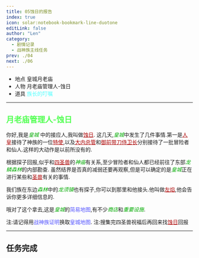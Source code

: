 ```yaml
---
title: 05蚀日的报告
index: true
icon: solar:notebook-bookmark-line-duotone
editLink: false
author: "Len"
category:
  - 剧情记录
  - 战神族主线任务
prev: ./04
next: ./06
---
```


- 地点 皇城月老庙
- 人物 月老庙管理人-蚀日
- 道具 <span style="color: #55FFFF;">族长的叮嘱</span>

------

## <span style="color:#55FF55;font-weight:bold;">月老庙管理人-蚀日</span>

你好,我是<span style="color: #00AA00;"><span style="font-style: italic;">皇城</span></span> 中的接应人,我叫做<span style="color: #AA0000;"><span style="text-decoration: underline;">蚀日</span></span>.
这几天,<span style="color: #00AA00;"><span style="font-style: italic;">皇城</span></span>中发生了几件事情.第一是<span style="color: #AA0000;"><span style="text-decoration: underline;">人皇</span></span>接待了神族的一位<span style="color: #AA0000;"><span style="text-decoration: underline;">特使</span></span>,以及<span style="color: #AA0000;"><span style="text-decoration: underline;">大内总管</span></span>和<span style="color: #AA0000;"><span style="text-decoration: underline;">御前带刀侍卫长</span></span>分别接待了一批冒险者和仙人.这样的大动作是以前所没有的.

根据探子回报,似乎和<span style="color: #AA0000;"><span style="text-decoration: underline;">四圣兽</span></span>的<span style="color: #00AA00;"><span style="font-style: italic;">神庙</span></span>有关系,至少冒险者和仙人都已经前往了东部<span style="color: #00AA00;"><span style="font-style: italic;">龙鳞森林</span></span>的内部勘查.
虽然结界是否真的减弱还要再观察,但是可以确定的是<span style="color: #00AA00;"><span style="font-style: italic;">皇城</span></span>正在进行某些和<span style="color: #AA0000;"><span style="text-decoration: underline;">圣兽</span></span>有关的事情.

我们族在东边<span style="color: #00AA00;"><span style="font-style: italic;">森林</span></span>中的<span style="color: #00AA00;"><span style="font-style: italic;">龙须镇</span></span>也有探子,你可以到那里和他接头.他叫做<span style="color: #AA0000;"><span style="text-decoration: underline;">左焰</span></span>,他会告诉你更多详细信息的.

哦对了这个拿去,这是<span style="color: #00AA00;"><span style="font-style: italic;">皇城</span></span>的<span style="color: #5555FF;">简易地图</span>,有不少<span style="color: #00AA00;"><span style="font-style: italic;">商店</span></span>和<span style="color: #00AA00;"><span style="font-style: italic;">重要设施</span></span>.

注:请记得用<span style="color: #5555FF;">战神族证明</span>换取<span style="color: #5555FF;">皇城地图</span>.
注:搜集完四圣兽祝福后再回来找<span style="color: #AA0000;"><span style="text-decoration: underline;">蚀日</span></span>回报

------

## 任务完成

